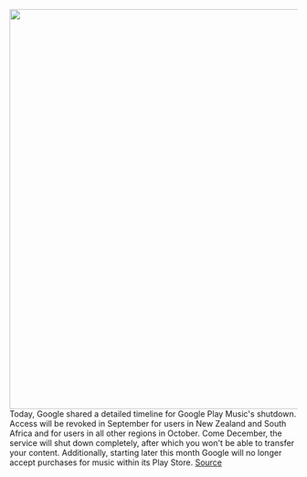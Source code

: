 <img src='https://cdn.vox-cdn.com/thumbor/7x6NY23BWOfx6SgejL8gDPmKwZk=/0x0:4608x3072/1200x800/filters:focal(1936x1168:2672x1904)/cdn.vox-cdn.com/uploads/chorus_image/image/67154379/4F2B95B0_67F1_408C_91C8_CFC56043D61B.0.jpeg' width='700px' /><br/>
Today, Google shared a detailed timeline for Google Play Music's shutdown. Access will be revoked in September for users in New Zealand and South Africa and for users in all other regions in October. Come December, the service will shut down completely, after which you won't be able to transfer your content. Additionally, starting later this month Google will no longer accept purchases for music within its Play Store.
<a href='https://www.theverge.com/2020/8/4/21354136/google-play-music-shut-down-end-service-youtube-music-date'> Source <a/>